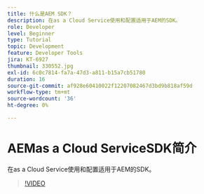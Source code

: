 ```yaml
---
title: 什么是AEM SDK？
description: 在as a Cloud Service使用和配置适用于AEM的SDK。
role: Developer
level: Beginner
type: Tutorial
topic: Development
feature: Developer Tools
jira: KT-6927
thumbnail: 330552.jpg
exl-id: 6c0c7814-fa7a-47d3-a811-b15a7cb51780
duration: 16
source-git-commit: af928e60410022f12207082467d3bd9b818af59d
workflow-type: tm+mt
source-wordcount: '36'
ht-degree: 0%

---
```


# AEMas a Cloud ServiceSDK简介

在as a Cloud Service使用和配置适用于AEM的SDK。

>[!VIDEO](https://video.tv.adobe.com/v/330552?quality=12&learn=on)
